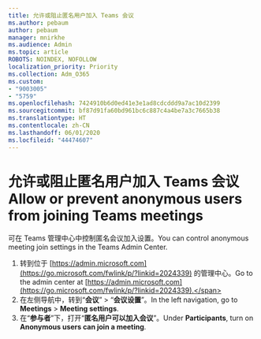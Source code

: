 ```yaml
---
title: 允许或阻止匿名用户加入 Teams 会议
ms.author: pebaum
author: pebaum
manager: mnirkhe
ms.audience: Admin
ms.topic: article
ROBOTS: NOINDEX, NOFOLLOW
localization_priority: Priority
ms.collection: Adm_O365
ms.custom:
- "9003005"
- "5759"
ms.openlocfilehash: 7424910b6d0ed41e3e1ad8cdcddd9a7ac10d2399
ms.sourcegitcommit: bf87d91fa60bd961bc6c887c4a4be7a3c7665b38
ms.translationtype: HT
ms.contentlocale: zh-CN
ms.lasthandoff: 06/01/2020
ms.locfileid: "44474607"
---
```

# <a name="allow-or-prevent-anonymous-users-from-joining-teams-meetings"></a><span data-ttu-id="64313-102">允许或阻止匿名用户加入 Teams 会议</span><span class="sxs-lookup"><span data-stu-id="64313-102">Allow or prevent anonymous users from joining Teams meetings</span></span>

<span data-ttu-id="64313-103">可在 Teams 管理中心中控制匿名会议加入设置。</span><span class="sxs-lookup"><span data-stu-id="64313-103">You can control anonymous meeting join settings in the Teams Admin Center.</span></span>

1.  <span data-ttu-id="64313-104">转到位于 [https://admin.microsoft.com](https://go.microsoft.com/fwlink/p/?linkid=2024339) 的管理中心。</span><span class="sxs-lookup"><span data-stu-id="64313-104">Go to the admin center at  [https://admin.microsoft.com](https://go.microsoft.com/fwlink/p/?linkid=2024339).</span></span>
2.  <span data-ttu-id="64313-105">在左侧导航中，转到“**会议**”  >  “**会议设置**”。</span><span class="sxs-lookup"><span data-stu-id="64313-105">In the left navigation, go to  **Meetings**  >  **Meeting settings**.</span></span>
3.  <span data-ttu-id="64313-106">在“**参与者**”下，打开“**匿名用户可以加入会议**”。</span><span class="sxs-lookup"><span data-stu-id="64313-106">Under  **Participants**, turn on  **Anonymous users can join a meeting**.</span></span>